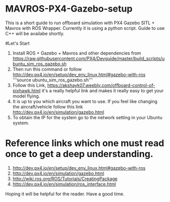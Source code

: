 # MAVROS-PX4-Gazebo-setup
This is a short guide to run offboard simulation with PX4 Gazebo SITL + Mavros with ROS Wrapper. 
Currently it is using a python script.
Guide to use C++ will be availabe shortly.

#Let's Start
1) Install ROS + Gazebo + Mavros and other dependencies from 
https://raw.githubusercontent.com/PX4/Devguide/master/build_scripts/ubuntu_sim_ros_gazebo.sh
2) Then run this command or follow http://dev.px4.io/en/setup/dev_env_linux.html#gazebo-with-ros  
'''source ubuntu_sim_ros_gazebo.sh'''
2) Follow this Link, https://akshayk07.weebly.com/offboard-control-of-pixhawk.html it's a really helpful link and makes it really easy to get your model flying.
3) It is up to you which aircraft you want to use. If you feel like changing the aircraft/vehicle follow this link http://dev.px4.io/en/simulation/gazebo.html
4) To obtain the IP for the system go to the network setting in your Ubuntu system.

# Reference links which one must read once to get a deep understanding.
1) http://dev.px4.io/en/setup/dev_env_linux.html#gazebo-with-ros
2) http://dev.px4.io/en/simulation/gazebo.html
3) http://wiki.ros.org/ROS/Tutorials/CreatingPackage
4) http://dev.px4.io/en/simulation/ros_interface.html

Hoping it will be helpful for the reader.
Have a good time.
